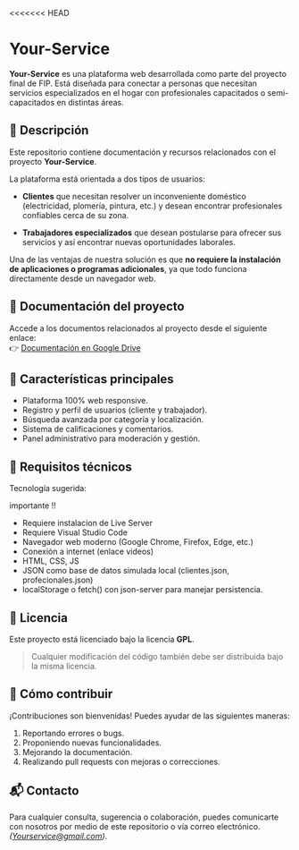 <<<<<<< HEAD
# Your-Service

**Your-Service** es una plataforma web desarrollada como parte del proyecto final de FIP. Está diseñada para conectar a personas que necesitan servicios especializados en el hogar con profesionales capacitados o semi-capacitados en distintas áreas.

## 📌 Descripción

Este repositorio contiene documentación y recursos relacionados con el proyecto **Your-Service**.

La plataforma está orientada a dos tipos de usuarios:

- **Clientes** que necesitan resolver un inconveniente doméstico (electricidad, plomería, pintura, etc.) y desean encontrar profesionales confiables cerca de su zona.

- **Trabajadores especializados** que desean postularse para ofrecer sus servicios y así encontrar nuevas oportunidades laborales.


Una de las ventajas de nuestra solución es que **no requiere la instalación de aplicaciones o programas adicionales**, ya que todo funciona directamente desde un navegador web.

## 📄 Documentación del proyecto

Accede a los documentos relacionados al proyecto desde el siguiente enlace:  
👉 [Documentación en Google Drive](https://drive.google.com/drive/folders/1-GlrqdNKdIDWJ5itK0BnsxmLnTo_CDt9)

## 🚀 Características principales

- Plataforma 100% web responsive.
- Registro y perfil de usuarios (cliente y trabajador).
- Búsqueda avanzada por categoría y localización.
- Sistema de calificaciones y comentarios.
- Panel administrativo para moderación y gestión.

## 🔧 Requisitos técnicos

Tecnología sugerida:

importante !!
    
- Requiere instalacion de Live Server 
- Requiere Visual Studio Code          
- Navegador web moderno (Google Chrome, Firefox, Edge, etc.)
- Conexión a internet (enlace videos)
- HTML, CSS, JS 
- JSON como base de datos simulada local (clientes.json, profecionales.json)
- localStorage o fetch() con json-server para manejar persistencia.

## 📝 Licencia

Este proyecto está licenciado bajo la licencia **GPL**.  
> Cualquier modificación del código también debe ser distribuida bajo la misma licencia.

## 🤝 Cómo contribuir

¡Contribuciones son bienvenidas! Puedes ayudar de las siguientes maneras:

1. Reportando errores o bugs.
2. Proponiendo nuevas funcionalidades.
3. Mejorando la documentación.
4. Realizando pull requests con mejoras o correcciones.

## 📬 Contacto

Para cualquier consulta, sugerencia o colaboración, puedes comunicarte con nosotros por medio de este repositorio o vía correo electrónico. *(Yourservice@gmail.com)*.